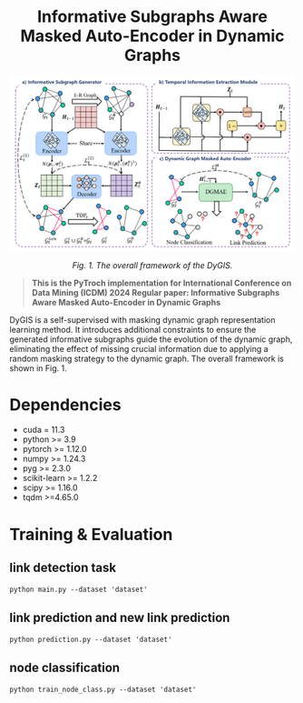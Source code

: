<h1 align="center">
Informative Subgraphs Aware Masked Auto-Encoder in Dynamic Graphs
</h1>


<p align="center">
  <img src="img.png"/>
<p align="center"><em>Fig. 1. The overall framework of the DyGIS.</em>
</p>

 >**This is the PyTroch implementation for International Conference on Data Mining (ICDM) 2024 Regular paper: 
Informative Subgraphs Aware Masked Auto-Encoder in Dynamic Graphs**

DyGIS is a self-supervised with masking dynamic graph representation learning method. It introduces additional constraints to ensure 
the generated informative subgraphs guide the evolution of the dynamic graph, eliminating the effect of missing crucial information 
due to applying a random masking strategy to the dynamic graph. The overall framework is shown in Fig. 1.

# Dependencies
* cuda = 11.3
* python >= 3.9
* pytorch >= 1.12.0
* numpy >= 1.24.3
* pyg >= 2.3.0
* scikit-learn >= 1.2.2
* scipy >= 1.16.0
* tqdm >=4.65.0


# Training & Evaluation
## link detection task
```
python main.py --dataset 'dataset'
```

## link prediction and new link prediction
```
python prediction.py --dataset 'dataset'
```

## node classification
```
python train_node_class.py --dataset 'dataset'
```